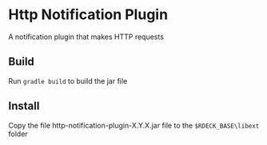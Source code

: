 # Http Notification Plugin

A notification plugin that makes HTTP requests

## Build
Run `gradle build` to build the jar file

## Install

Copy the file  http-notification-plugin-X.Y.X.jar file to the `$RDECK_BASE\libext` folder
